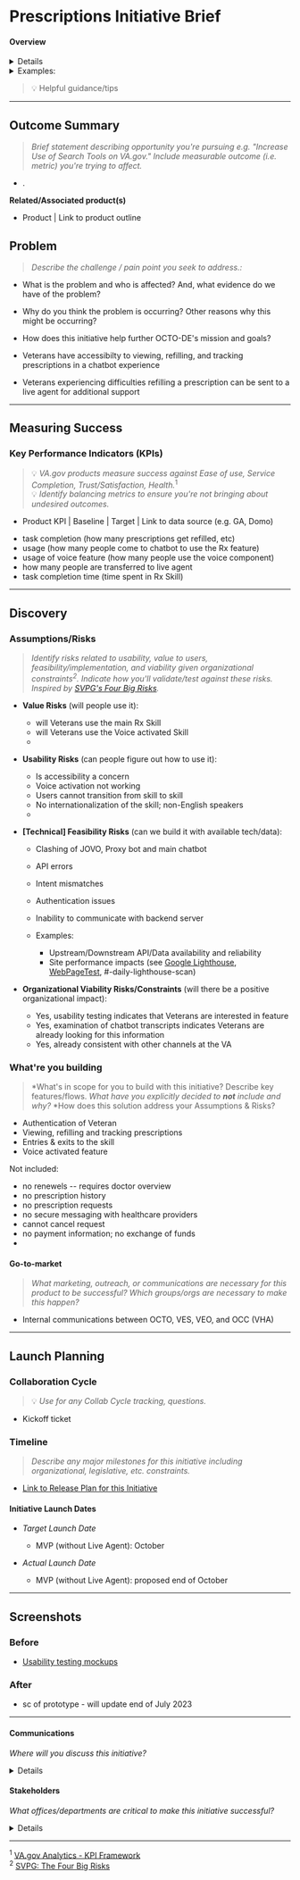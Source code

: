 # Prescriptions Initiative Brief
#### Overview

<details>
 
 *There is roughly a 1:many relationship between products and initiatives, or our attempts to improve a product/achieve Veteran outcomes. The same goes for product outlines and initiative briefs. This template can be used as product documentation for the Collaboration Cycle, especially when iterating an existing product. In addition, the Brief is an important communication tool within a team and between the team and Crew Chief/PO/other teams.* 
 
</details>

<details>
 <Summary>Examples:</Summary>
 
 - *Product: On-site Search* 
   - *Initiatives: Type-ahead, [Search Landing Page](https://github.com/department-of-veterans-affairs/va.gov-team/blob/master/products/on-site-search/search-landing/initiative-brief.md), [Surfacing Other Search Tools](https://github.com/department-of-veterans-affairs/va.gov-team/blob/master/products/on-site-search/surfacing%20other%20search%20tools/initiative-%20brief.md)*
 - *Product: VA.gov Profile*
   - *Initiatives: Combine Account & Profile, Direct Deposit for Disability, Candidate Address Validation, Direct Deposit for Education, Notification Preferences*
 - *Product: Disability Claims*
   - *Initiatives: Original Claims, Benefits Delivery at Discharge (BDD)*
 
 </details>
 
 > 💡 Helpful guidance/tips
 
---

## Outcome Summary
> *Brief statement describing opportunity you're pursuing e.g. "Increase Use of Search Tools on VA.gov." Include measurable outcome (i.e. metric) you're trying to affect.*
* .

**Related/Associated product(s)**
- Product | Link to product outline 

## Problem
> *Describe the challenge / pain point you seek to address.:*
* What is the problem and who is affected? And, what evidence do we have of the problem?
* Why do you think the problem is occurring? Other reasons why this might be occurring?
* How does this initiative help further OCTO-DE's mission and goals?

* Veterans have accessibilty to viewing, refilling, and tracking prescriptions in a chatbot experience
* Veterans experiencing difficulties refilling a prescription can be sent to a live agent for additional support

<!--
## Desired User Outcomes
- *Why would a user want to use this?*
- *With this problem solved, what should users be able to do/achieve that they couldn't before?*

* view, refill and track prescriptions on chatbot
* find support for troubleshooting 

## Undesired User Outcomes

* inability to view, refill and track prescriptions on chatbot
* inability to get support for prescription inquiries

## Desired Business Outcomes

- *Why would your business want this to exist?*
- *With this problem solved, what should your business be able to do/achieve that they couldn't before?*

* direct ties to a live agent for rx refill troubleshooting
* reduces time for veteran to reach support
* meets the requirement of having One VA Bot platform
* meets presendential CX mandates

## Undesired Business Outcomes

* channels are not connected; chatbot remains siloed product 

-->

---
## Measuring Success

### Key Performance Indicators (KPIs)
> 💡 *VA.gov products measure success against Ease of use, Service Completion, Trust/Satisfaction, Health.*<sup>1</sup>\
> 💡 *Identify balancing metrics to ensure you're not bringing about undesired outcomes.*

- Product KPI | Baseline | Target | Link to data source (e.g. GA, Domo)
* task completion (how many prescriptions get refilled, etc)
* usage (how many people come to chatbot to use the Rx feature)
* usage of voice feature (how many people use the voice component)
* how many people are transferred to live agent
* task completion time (time spent in Rx Skill)

---

## Discovery
### Assumptions/Risks
> *Identify risks related to usability, value to users, feasibility/implementation, and viability given organizational constraints<sup>2</sup>. 
> Indicate how you'll validate/test against these risks. Inspired by [SVPG's Four Big Risks](https://www.svpg.com/four-big-risks/).*

- **Value Risks** (will people use it): 
  - will Veterans use the main Rx Skill
  - will Veterans use the Voice activated Skill
  - 
- **Usability Risks** (can people figure out how to use it):
  - Is accessibility a concern
  - Voice activation not working
  - Users cannot transition from skill to skill
  - No internationalization of the skill; non-English speakers
  - 

- **[Technical] Feasibility Risks** (can we build it with available tech/data):
  - Clashing of JOVO, Proxy bot and main chatbot
  - API errors
  - Intent mismatches
  - Authentication issues
  - Inability to communicate with backend server
 
  - Examples:
    - Upstream/Downstream API/Data availability and reliability
    - Site performance impacts (see [Google Lighthouse](https://developers.google.com/web/tools/lighthouse), [WebPageTest](https://www.webpagetest.org/), #-daily-lighthouse-scan)
  
- **Organizational Viability Risks/Constraints** (will there be a positive organizational impact):
  - Yes, usability testing indicates that Veterans are interested in feature 
  - Yes, examination of chatbot transcripts indicates Veterans are already looking for this information
  - Yes, already consistent with other channels at the VA

### What're you building
> *What's in scope for you to build with this initiative? Describe key features/flows. 
> *What have you explicitly decided to **not** include and why?*
> *How does this solution address your Assumptions & Risks?

* Authentication of Veteran
* Viewing, refilling and tracking prescriptions 
* Entries & exits to the skill
* Voice activated feature

Not included: 
* no renewels -- requires doctor overview
* no prescription history
* no prescription requests
* no secure messaging with healthcare providers
* cannot cancel request
* no payment information; no exchange of funds
* 

#### Go-to-market 
> *What marketing, outreach, or communications are necessary for this product to be successful? Which groups/orgs are necessary to make this happen?*

* Internal communications between OCTO, VES, VEO, and OCC (VHA)

--- 

## Launch Planning
### Collaboration Cycle
> 💡 *Use for any Collab Cycle tracking, questions.*

- Kickoff ticket

### Timeline 
> *Describe any major milestones for this initiative including organizational, legislative, etc. constraints.*

* [Link to Release Plan for this Initiative](https://github.com/department-of-veterans-affairs/va.gov-team/blob/master/platform/product-management/release-plan-template.md)

#### Initiative Launch Dates
- *Target Launch Date*
  - MVP (without Live Agent): October
      
- *Actual Launch Date* 
  - MVP (without Live Agent): proposed end of October

---
   
## Screenshots

### Before
* [Usability testing mockups](https://xd.adobe.com/view/c97e3903-3451-4696-9f87-d9cde5d83eaf-9c2d/?fullscreen&hints=on)

### After
* sc of prototype - will update end of July 2023

---

#### Communications
*Where will you discuss this initiative?*

<details>

- Team Name: Va.gov Chatbot
- GitHub Label(s): va-virtual-agent
- Slack channel: #virtual-agent-public
- Product POCs: Luciana Morais, Nathalie Rayter

</details>


#### Stakeholders
*What offices/departments are critical to make this initiative successful?*

<details>
  
- Office/Department: OCC (VHA), OCTO, VES 
- Contact(s): Hugo Padilla (OCC), Luciana Morais (OCTO), Nathalie Rayter (VES)
 
</details>

---
<sup>1</sup> [VA.gov Analytics - KPI Framework](https://github.com/department-of-veterans-affairs/va.gov-team/blob/master/platform/analytics/Analytics%20Playbook/va-gov-platform-analytics-kpi-framework.pdf)\
<sup>2</sup> [SVPG: The Four Big Risks](https://svpg.com/four-big-risks/)

